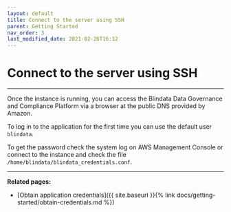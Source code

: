 ```yaml
---
layout: default
title: Connect to the server using SSH
parent: Getting Started
nav_order: 3
last_modified_date: 2021-02-26T16:12
---
```


# Connect to the server using SSH

---

Once the instance is running, you can access the Blindata Data Governance and Compliance Platform via a browser at the public DNS provided by Amazon.

To log in to the application for the first time you can use the default user `blindata`.

To get the password check the system log on AWS Management Console or connect to the instance and check the file `/home/blindata/blindata_credentials.conf`.

---

**Related pages:**

- [Obtain application credentials]({{ site.baseurl }}{% link docs/getting-started/obtain-credentials.md %})